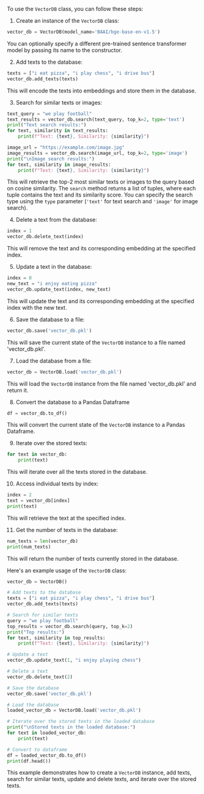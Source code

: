 To use the `VectorDB` class, you can follow these steps:

1. Create an instance of the `VectorDB` class:
```python
vector_db = VectorDB(model_name='BAAI/bge-base-en-v1.5')
```
You can optionally specify a different pre-trained sentence transformer model by passing its name to the constructor.

2. Add texts to the database:
```python
texts = ["i eat pizza", "i play chess", "i drive bus"]
vector_db.add_texts(texts)
```
This will encode the texts into embeddings and store them in the database.

3. Search for similar texts or images:
```python
text_query = "we play football"
text_results = vector_db.search(text_query, top_k=2, type='text')
print("Text search results:")
for text, similarity in text_results:
    print(f"Text: {text}, Similarity: {similarity}")

image_url = "https://example.com/image.jpg"
image_results = vector_db.search(image_url, top_k=2, type='image')
print("\nImage search results:")
for text, similarity in image_results:
    print(f"Text: {text}, Similarity: {similarity}")
```
This will retrieve the top-2 most similar texts or images to the query based on cosine similarity. The `search` method returns a list of tuples, where each tuple contains the text and its similarity score. You can specify the search type using the `type` parameter (`'text'` for text search and `'image'` for image search).

4. Delete a text from the database:
```python
index = 1
vector_db.delete_text(index)
```
This will remove the text and its corresponding embedding at the specified index.

5. Update a text in the database:
```python
index = 0
new_text = "i enjoy eating pizza"
vector_db.update_text(index, new_text)
```
This will update the text and its corresponding embedding at the specified index with the new text.

6. Save the database to a file:
```python
vector_db.save('vector_db.pkl')
```
This will save the current state of the `VectorDB` instance to a file named 'vector_db.pkl'.

7. Load the database from a file:
```python
vector_db = VectorDB.load('vector_db.pkl')
```
This will load the `VectorDB` instance from the file named 'vector_db.pkl' and return it.

8. Convert the database to a Pandas Dataframe
```python
df = vector_db.to_df()
```
This will convert the current state of the `VectorDB` instance to a Pandas Dataframe.

9. Iterate over the stored texts:
```python
for text in vector_db:
    print(text)
```
This will iterate over all the texts stored in the database.

10. Access individual texts by index:
```python
index = 2
text = vector_db[index]
print(text)
```
This will retrieve the text at the specified index.

11. Get the number of texts in the database:
```python
num_texts = len(vector_db)
print(num_texts)
```
This will return the number of texts currently stored in the database.

Here's an example usage of the `VectorDB` class:

```python
vector_db = VectorDB()

# Add texts to the database
texts = ["i eat pizza", "i play chess", "i drive bus"]
vector_db.add_texts(texts)

# Search for similar texts
query = "we play football"
top_results = vector_db.search(query, top_k=2)
print("Top results:")
for text, similarity in top_results:
    print(f"Text: {text}, Similarity: {similarity}")

# Update a text
vector_db.update_text(1, "i enjoy playing chess")

# Delete a text
vector_db.delete_text(2)

# Save the database
vector_db.save('vector_db.pkl')

# Load the database
loaded_vector_db = VectorDB.load('vector_db.pkl')

# Iterate over the stored texts in the loaded database
print("\nStored texts in the loaded database:")
for text in loaded_vector_db:
    print(text)

# Convert to dataframe
df = loaded_vector_db.to_df()
print(df.head())
```

This example demonstrates how to create a `VectorDB` instance, add texts, search for similar texts, update and delete texts, and iterate over the stored texts.
